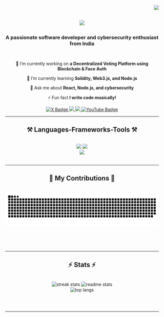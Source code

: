 <img align="right" src="https://visitor-badge.laobi.icu/badge?page_id=salesp07.salesp07" />

<h1 align="center">
    <img src="https://readme-typing-svg.herokuapp.com/?font=Righteous&size=35&center=true&vCenter=true&width=500&height=70&duration=4000&lines=Hi+There!+👋;+I'm+Diggaj+Ugvekar!;" />
</h1>

<h3 align="center">A passionate software developer and cybersecurity enthusiast from India </h3>

<br/>

<div align="center">
 
 🔭 I’m currently working on **a Decentralized Voting Platform using Blockchain & Face Auth**
 
 🌱 I’m currently learning **Solidity, Web3.js, and Node.js**

 💬 Ask me about **React, Node.js, and cybersecurity**

 ⚡ Fun fact **I write code musically!**

</div>

 
<div align="center"> 
<a href="https://twitter.com/diggajugvekar" target="_blank">
  <img 
    src="https://img.shields.io/badge/-X-blue?style=for-the-badge&logo=x&logoColor=white" 
    alt="X Badge" 
  />
</a>

  <a href="https://www.linkedin.com/in/diggajugvekar" target="_blank">
    <img src="https://img.shields.io/badge/LinkedIn-0077B5?style=for-the-badge&logo=linkedin&logoColor=white" target="_blank" />
  </a>
  <a href="https://www.diggajugvekar.tech/" target="_blank">
     <img src="https://img.shields.io/badge/Portfolio-FF5722?style=for-the-badge&logo=todoist&logoColor=white" target="_blank" /> 
  </a>

<a href="https://www.youtube.com/@DiggajMusic" target="_blank">
  <img 
    src="https://img.shields.io/badge/-YouTube-red?style=for-the-badge&logo=youtube&logoColor=white" 
    alt="YouTube Badge" 
  />
</a>


</div>

 <hr/>
 
<h2 align="center">⚒️ Languages-Frameworks-Tools ⚒️</h2>
<br/>
<div align="center">
    <img src="https://skillicons.dev/icons?i=react,html,css,vscode,github,figma,tailwind,git,linux" />
    <img src="https://skillicons.dev/icons?i=nodejs,python,javascript,typescript,express,mongodb,c,java" /><br>
    <img src="https://skillicons.dev/icons?i=solidity,kali,postman,bash,php" />
</div>



<br/>
<hr/>

<div align="center">
  <h2>🐍 My Contributions 🐍</h2>
  <br>
  <img alt="snake eating my contributions" src="https://raw.githubusercontent.com/salesp07/salesp07/output/github-contribution-grid-snake.svg" />
  
  <br/><br/><br/>
</div>

<hr/>

<h2 align="center">⚡ Stats ⚡</h2>
<br>
<div align=center>
  <img width=390 src="https://github-readme-streak-stats-salesp07.vercel.app/?user=salesp07&count_private=true&theme=react&border_radius=10" alt="streak stats"/>
  <img width=390 src="https://github-readme-stats-salesp07.vercel.app/api?username=salesp07&count_private=true&show_icons=true&theme=react&rank_icon=github&border_radius=10" alt="readme stats" />
  <br/>
  <img width=325 align="center" src="https://github-readme-stats-salesp07.vercel.app/api/top-langs/?username=salesp07&hide=HTML&langs_count=8&layout=compact&theme=react&border_radius=10&size_weight=0.5&count_weight=0.5&exclude_repo=github-readme-stats" alt="top langs" />
</div>

<br/><br/>

<hr/>

<br/>

<br/>
